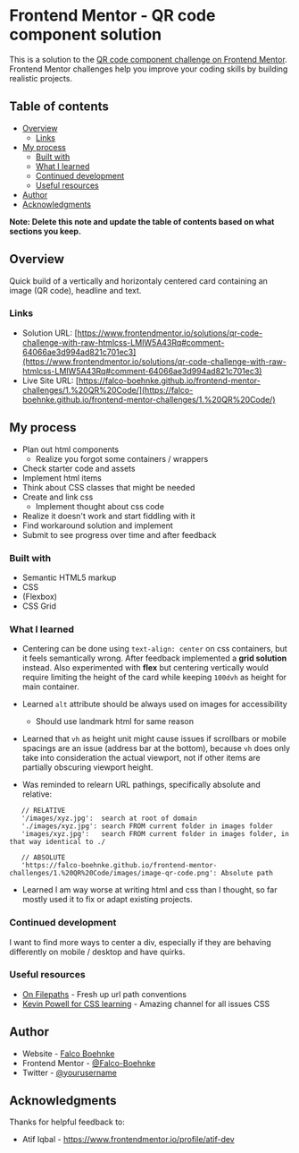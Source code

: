 # Frontend Mentor - QR code component solution

This is a solution to the [QR code component challenge on Frontend Mentor](https://www.frontendmentor.io/challenges/qr-code-component-iux_sIO_H). Frontend Mentor challenges help you improve your coding skills by building realistic projects. 

## Table of contents

- [Overview](#overview)
  - [Links](#links)
- [My process](#my-process)
  - [Built with](#built-with)
  - [What I learned](#what-i-learned)
  - [Continued development](#continued-development)
  - [Useful resources](#useful-resources)
- [Author](#author)
- [Acknowledgments](#acknowledgments)

**Note: Delete this note and update the table of contents based on what sections you keep.**

## Overview

Quick build of a vertically and horizontaly centered card containing an image (QR code), headline and text.

### Links

- Solution URL: [https://www.frontendmentor.io/solutions/qr-code-challenge-with-raw-htmlcss-LMIW5A43Rq#comment-64066ae3d994ad821c701ec3](https://www.frontendmentor.io/solutions/qr-code-challenge-with-raw-htmlcss-LMIW5A43Rq#comment-64066ae3d994ad821c701ec3)
- Live Site URL: [https://falco-boehnke.github.io/frontend-mentor-challenges/1.%20QR%20Code/](https://falco-boehnke.github.io/frontend-mentor-challenges/1.%20QR%20Code/)

## My process
- Plan out html components
    - Realize you forgot some containers / wrappers
- Check starter code and assets
- Implement html items
- Think about CSS classes that might be needed
- Create and link css
    - Implement thought about css code
- Realize it doesn't work and start fiddling with it
- Find workaround solution and implement
- Submit to see progress over time and after feedback

### Built with

- Semantic HTML5 markup
- CSS 
- (Flexbox)
- CSS Grid

### What I learned

- Centering can be done using `text-align: center` on css containers, but it feels semantically wrong. After feedback implemented a **grid solution** instead. Also experimented with
**flex** but centering vertically would require limiting the height of the card while keeping `100dvh` as height for main container.

- Learned `alt` attribute should be always used on images for accessibility
    - Should use landmark html for same reason

- Learned that `vh` as height unit might cause issues if scrollbars or mobile spacings are an issue (address bar at the bottom), because `vh` does only take into consideration the actual viewport, not if other items are partially obscuring viewport height.

- Was reminded to relearn URL pathings, specifically absolute and relative:
 ```
    // RELATIVE
    '/images/xyz.jpg':  search at root of domain
    './images/xyz.jpg': search FROM current folder in images folder
    'images/xyz.jpg':   search FROM current folder in images folder, in that way identical to ./
    
    // ABSOLUTE
    'https://falco-boehnke.github.io/frontend-mentor-challenges/1.%20QR%20Code/images/image-qr-code.png': Absolute path
 ```

- Learned I am way worse at writing html and css than I thought, so far mostly used it to fix or adapt existing projects.

### Continued development

I want to find more ways to center a div, especially if they are behaving differently on mobile / desktop and have quirks.


### Useful resources

- [On Filepaths](https://www.w3schools.com/html/html_filepaths.asp) - Fresh up url path conventions
- [Kevin Powell for CSS learning](https://www.youtube.com/@KevinPowell) - Amazing channel for all issues CSS

## Author

- Website - [Falco Boehnke](https://falco-boehnke.github.io/frontend-mentor-challenges/)
- Frontend Mentor - [@Falco-Boehnke](https://www.frontendmentor.io/profile/Falco-Boehnke)
- Twitter - [@yourusername](https://www.twitter.com/yourusername)

## Acknowledgments
Thanks for helpful feedback to: 

- Atif Iqbal - https://www.frontendmentor.io/profile/atif-dev

